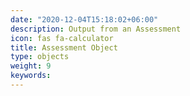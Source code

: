 ```yaml
---
date: "2020-12-04T15:18:02+06:00"
description: Output from an Assessment
icon: fas fa-calculator
title: Assessment Object
type: objects
weight: 9
keywords: 
---
```

